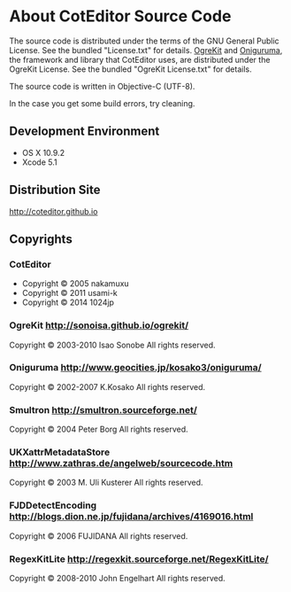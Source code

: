 About CotEditor Source Code
=============================

The source code is distributed under the terms of the GNU General Public License. See the bundled "License.txt" for details.
[OgreKit](http://sonoisa.github.io/ogrekit/) and [Oniguruma](http://www.geocities.jp/kosako3/oniguruma/), the framework and library that CotEditor uses, are distributed under the OgreKit License. See the bundled "OgreKit License.txt" for details.

The source code is written in Objective-C (UTF-8).

In the case you get some build errors, try cleaning.


Development Environment
-----------------------------

- OS X 10.9.2
- Xcode 5.1


Distribution Site
-----------------------------

<http://coteditor.github.io>


Copyrights
-----------------------------

### CotEditor
- Copyright © 2005 nakamuxu
- Copyright © 2011 usami-k
- Copyright © 2014 1024jp

### OgreKit  <http://sonoisa.github.io/ogrekit/>
Copyright © 2003-2010 Isao Sonobe
 All rights reserved.

### Oniguruma  <http://www.geocities.jp/kosako3/oniguruma/>
Copyright © 2002-2007  K.Kosako
 All rights reserved.

### Smultron  <http://smultron.sourceforge.net/>
Copyright © 2004 Peter Borg
 All rights reserved.

### UKXattrMetadataStore  <http://www.zathras.de/angelweb/sourcecode.htm>
Copyright © 2003 M. Uli Kusterer
 All rights reserved.

### FJDDetectEncoding  <http://blogs.dion.ne.jp/fujidana/archives/4169016.html>
Copyright © 2006 FUJIDANA
 All rights reserved.

### RegexKitLite  <http://regexkit.sourceforge.net/RegexKitLite/>
Copyright © 2008-2010 John Engelhart
 All rights reserved.
